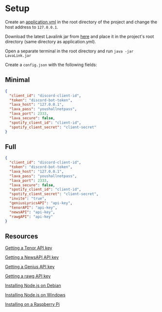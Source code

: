 # Setup

Create an [application.yml](https://github.com/freyacodes/Lavalink/blob/master/LavalinkServer/application.yml.example) in the root directory of the project and change the host address to `127.0.0.1`.

Download the latest Lavalink jar from [here](https://github.com/Cog-Creators/Lavalink-Jars/releases) and place it in the project's root directory (same directory as application.yml).

Open a separate terminal in the root directory and run `java -jar LavaLink.jar`

Create a `config.json` with the following fields:

## Minimal

```json
{
  "client_id": "discord-client-id",
  "token": "discord-bot-token",
  "lava_host": "127.0.0.1",
  "lava_pass": "youshallnotpass",
  "lava_port": 2333,
  "lava_secure": false,
  "spotify_client_id": "client-id",
  "spotify_client_secret": "client-secret"
}
```

## Full

```json
{
  "client_id": "discord-client-id",
  "token": "discord-bot-token",
  "lava_host": "127.0.0.1",
  "lava_pass": "youshallnotpass",
  "lava_port": 2333,
  "lava_secure": false,
  "spotify_client_id": "client-id",
  "spotify_client_secret": "client-secret",
  "invite": "true",
  "geniusLyricsAPI": "api-key",
  "tenorAPI": "api-key",
  "newsAPI": "api-key",
  "rawgAPI": "api-key"
}
```
## Resources

[Getting a Tenor API key](https://tenor.com/developer/keyregistration)

[Getting a NewsAPI API key](https://newsapi.org/)

[Getting a Genius API key](https://genius.com/api-clients/new)

[Getting a rawg API key](https://rawg.io/apidocs)

[Installing Node.js on Debian](https://www.digitalocean.com/community/tutorials/how-to-set-up-a-node-js-application-for-production-on-debian-9)

[Installing Node.js on Windows](https://treehouse.github.io/installation-guides/windows/node-windows.html)

[Installing on a Raspberry Pi](https://github.com/galnir/Master-Bot/wiki/Running-the-bot-on-a-Raspberry-Pi)

